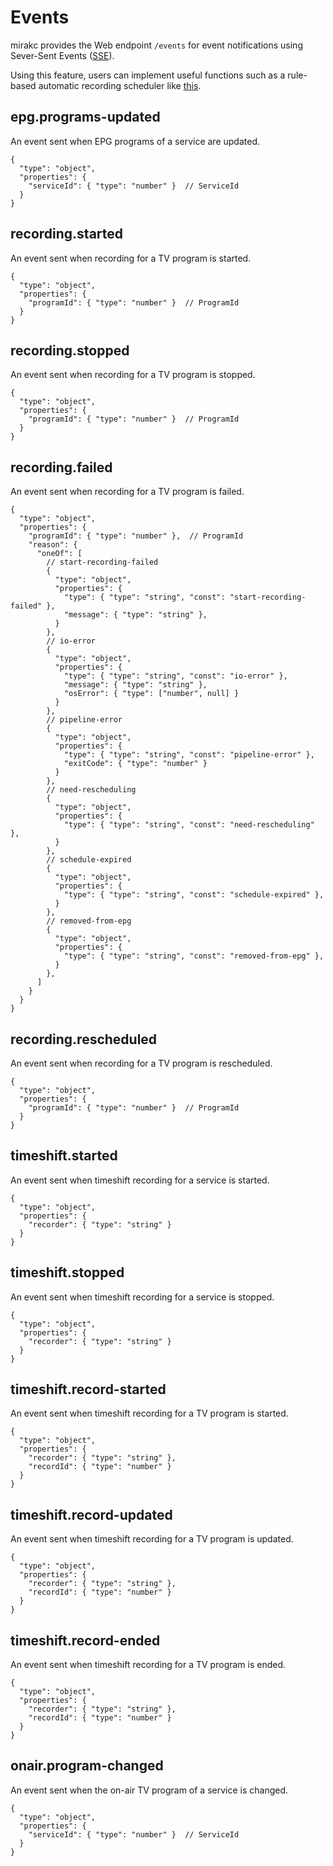 # Events

mirakc provides the Web endpoint `/events` for event notifications using
Sever-Sent Events ([SSE]).

Using this feature, users can implement useful functions such as a rule-based
automatic recording scheduler like [this](https://github.com/mirakc/contrib/blob/main/recording/simple-rules.js).

## epg.programs-updated

An event sent when EPG programs of a service are updated.

```json5
{
  "type": "object",
  "properties": {
    "serviceId": { "type": "number" }  // ServiceId
  }
}
```
## recording.started

An event sent when recording for a TV program is started.

```jsonc
{
  "type": "object",
  "properties": {
    "programId": { "type": "number" }  // ProgramId
  }
}
```

## recording.stopped

An event sent when recording for a TV program is stopped.

```jsonc
{
  "type": "object",
  "properties": {
    "programId": { "type": "number" }  // ProgramId
  }
}
```

## recording.failed

An event sent when recording for a TV program is failed.

```jsonc
{
  "type": "object",
  "properties": {
    "programId": { "type": "number" },  // ProgramId
    "reason": {
      "oneOf": [
        // start-recording-failed
        {
          "type": "object",
          "properties": {
            "type": { "type": "string", "const": "start-recording-failed" },
            "message": { "type": "string" },
          }
        },
        // io-error
        {
          "type": "object",
          "properties": {
            "type": { "type": "string", "const": "io-error" },
            "message": { "type": "string" },
            "osError": { "type": ["number", null] }
          }
        },
        // pipeline-error
        {
          "type": "object",
          "properties": {
            "type": { "type": "string", "const": "pipeline-error" },
            "exitCode": { "type": "number" }
          }
        },
        // need-rescheduling
        {
          "type": "object",
          "properties": {
            "type": { "type": "string", "const": "need-rescheduling" },
          }
        },
        // schedule-expired
        {
          "type": "object",
          "properties": {
            "type": { "type": "string", "const": "schedule-expired" },
          }
        },
        // removed-from-epg
        {
          "type": "object",
          "properties": {
            "type": { "type": "string", "const": "removed-from-epg" },
          }
        },
      ]
    }
  }
}
```

## recording.rescheduled

An event sent when recording for a TV program is rescheduled.

```jsonc
{
  "type": "object",
  "properties": {
    "programId": { "type": "number" }  // ProgramId
  }
}
```

## timeshift.started

An event sent when timeshift recording for a service is started.

```jsonc
{
  "type": "object",
  "properties": {
    "recorder": { "type": "string" }
  }
}
```

## timeshift.stopped

An event sent when timeshift recording for a service is stopped.

```jsonc
{
  "type": "object",
  "properties": {
    "recorder": { "type": "string" }
  }
}
```

## timeshift.record-started

An event sent when timeshift recording for a TV program is started.

```jsonc
{
  "type": "object",
  "properties": {
    "recorder": { "type": "string" },
    "recordId": { "type": "number" }
  }
}
```

## timeshift.record-updated

An event sent when timeshift recording for a TV program is updated.

```jsonc
{
  "type": "object",
  "properties": {
    "recorder": { "type": "string" },
    "recordId": { "type": "number" }
  }
}
```

## timeshift.record-ended

An event sent when timeshift recording for a TV program is ended.

```jsonc
{
  "type": "object",
  "properties": {
    "recorder": { "type": "string" },
    "recordId": { "type": "number" }
  }
}
```

## onair.program-changed

An event sent when the on-air TV program of a service is changed.

```jsonc
{
  "type": "object",
  "properties": {
    "serviceId": { "type": "number" }  // ServiceId
  }
}
```

[SSE]: https://developer.mozilla.org/en-US/docs/Web/API/Server-sent_events

